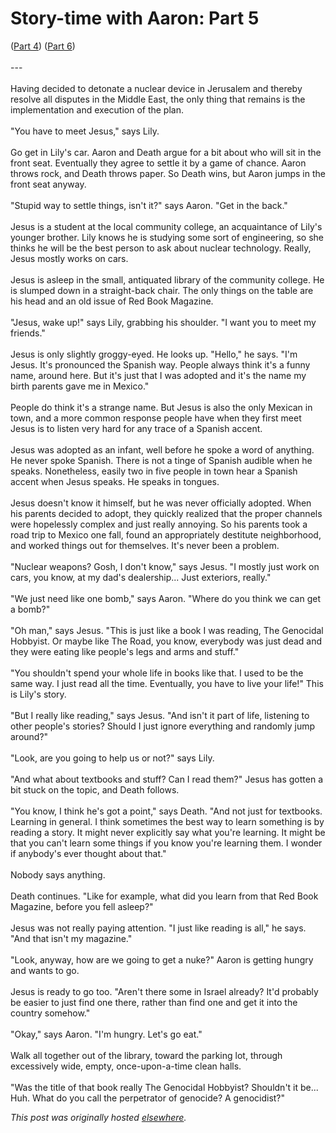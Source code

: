 # Story-time with Aaron: Part 5

<p>(<a href="/2010/04/15/story-time-with-aaron-part-4/">Part 4</a>) (<a href="/2010/04/21/story-time-with-aaron-part-6/">Part 6</a>)<br><br>---<br><br>Having decided to detonate a nuclear device in Jerusalem and thereby  resolve all disputes in the Middle East, the only thing that remains is  the implementation and execution of the plan.<br><br>"You have to meet Jesus," says Lily.<br><br>Go get in Lily's car. Aaron and Death argue for a bit about who will sit  in the front seat. Eventually they agree to settle it by a game of  chance. Aaron throws rock, and Death throws paper. So Death wins, but  Aaron jumps in the front seat anyway.<br><br>"Stupid way to settle things, isn't it?" says Aaron. "Get in the back."<br><br>Jesus is a student at the local community college, an acquaintance of  Lily's younger brother. Lily knows he is studying some sort of  engineering, so she thinks he will be the best person to ask about  nuclear technology. Really, Jesus mostly works on cars.<br><br>Jesus is asleep in the small, antiquated library of the community  college. He is slumped down in a straight-back chair. The only things on  the table are his head and an old issue of Red Book Magazine.<br><br>"Jesus, wake up!" says Lily, grabbing his shoulder. "I want you to meet  my friends."<br><br>Jesus is only slightly groggy-eyed. He looks up. "Hello," he says. "I'm  Jesus. It's pronounced the Spanish way. People always think it's a funny  name, around here. But it's just that I was adopted and it's the name  my birth parents gave me in Mexico."<br><br>People do think it's a strange name. But Jesus is also the only Mexican  in town, and a more common response people have when they first meet  Jesus is to listen very hard for any trace of a Spanish accent.<br><br>Jesus was adopted as an infant, well before he spoke a word of anything.  He never spoke Spanish. There is not a tinge of Spanish audible when he  speaks. Nonetheless, easily two in five people in town hear a Spanish  accent when Jesus speaks. He speaks in tongues.<br><br>Jesus doesn't know it himself, but he was never officially adopted. When  his parents decided to adopt, they quickly realized that the proper  channels were hopelessly complex and just really annoying. So his  parents took a road trip to Mexico one fall, found an appropriately  destitute neighborhood, and worked things out for themselves. It's never  been a problem.<br><br>"Nuclear weapons? Gosh, I don't know," says Jesus. "I mostly just work  on cars, you know, at my dad's dealership... Just exteriors, really."<br><br>"We just need like one bomb," says Aaron. "Where do you think we can get  a bomb?"<br><br>"Oh man," says Jesus. "This is just like a book I was reading, The  Genocidal Hobbyist. Or maybe like The Road, you know, everybody was just  dead and they were eating like people's legs and arms and stuff."<br><br>"You shouldn't spend your whole life in books like that. I used to be  the same way. I just read all the time. Eventually, you have to live  your life!" This is Lily's story.<br><br>"But I really like reading," says Jesus. "And isn't it part of life,  listening to other people's stories? Should I just ignore everything and  randomly jump around?"<br><br>"Look, are you going to help us or not?" says Lily.<br><br>"And what about textbooks and stuff? Can I read them?" Jesus has gotten a  bit stuck on the topic, and Death follows.<br><br>"You know, I think he's got a point," says Death. "And not just for  textbooks. Learning in general. I think sometimes the best way to learn  something is by reading a story. It might never explicitly say what  you're learning. It might be that you can't learn some things if you  know you're learning them. I wonder if anybody's ever thought about  that."<br><br>Nobody says anything.<br><br>Death continues. "Like for example, what did you learn from that Red  Book Magazine, before you fell asleep?"<br><br>Jesus was not really paying attention. "I just like reading is all," he  says. "And that isn't my magazine."<br><br>"Look, anyway, how are we going to get a nuke?" Aaron is getting hungry  and wants to go.<br><br>Jesus is ready to go too. "Aren't there some in Israel already? It'd  probably be easier to just find one there, rather than find one and get  it into the country somehow."<br><br>"Okay," says Aaron. "I'm hungry. Let's go eat."<br><br>Walk all together out of the library, toward the parking lot, through  excessively wide, empty, once-upon-a-time clean halls.<br><br>"Was the title of that book really The Genocidal Hobbyist? Shouldn't it  be... Huh. What do you call the perpetrator of genocide? A genocidist?"</p>


*This post was originally hosted [elsewhere](http://planspace.blogspot.com/2010/04/story-time-with-aaron-part-5.html).*
